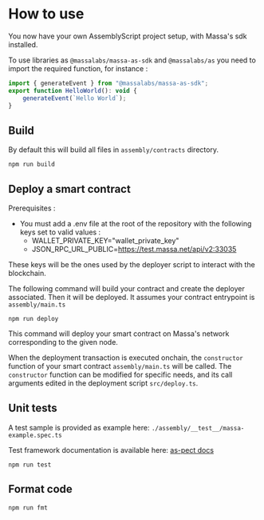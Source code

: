 # How to use

You now have your own AssemblyScript project setup, with Massa's sdk installed.

To use libraries as `@massalabs/massa-as-sdk` and `@massalabs/as` you need to import the required function, for instance :

```jsx
import { generateEvent } from "@massalabs/massa-as-sdk";
export function HelloWorld(): void {
    generateEvent(`Hello World`);
}
```

## Build

By default this will build all files in `assembly/contracts` directory.

```shell
npm run build
```


## Deploy a smart contract

Prerequisites :

- You must add a .env file at the root of the repository with the following keys set to valid values :
  - WALLET_PRIVATE_KEY="wallet_private_key"
  - JSON_RPC_URL_PUBLIC=<https://test.massa.net/api/v2:33035>

These keys will be the ones used by the deployer script to interact with the blockchain.

The following command will build your contract and create the deployer associated. Then it will be deployed. 
It assumes your contract entrypoint is `assembly/main.ts`

```shell
npm run deploy
```

This command will deploy your smart contract on Massa's network corresponding to the given node.

When the deployment transaction is executed onchain, the `constructor` function of your smart contract `assembly/main.ts` will be called.
The `constructor` function can be modified for specific needs, and its call arguments edited in the deployment script `src/deploy.ts`.

## Unit tests

A test sample is provided as example here:  `./assembly/__test__/massa-example.spec.ts`

Test framework documentation is available here: [as-pect docs](https://as-pect.gitbook.io/as-pect)

```shell
npm run test
```

## Format code

```shell
npm run fmt
```
